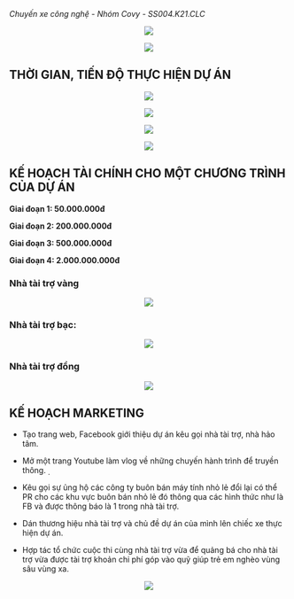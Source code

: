 <html>
<style>
table {
  font-family: arial, sans-serif;
  border-collapse: collapse;
  width: 100%;
}

td, th {
  border: 1px solid #dddddd;
  text-align: center;
  padding: 20px;
}

tr:nth-child(even) {
  background-color: #dddddd;
}
</style>
     <em> Chuyến xe công nghệ - Nhóm Covy - SS004.K21.CLC</em>
     <p align = "center"> <img src = "app.png"> </p>
     <p align = "center"> <img src = "Artboard 1.png"> </p>
<h2> THỜI GIAN, TIẾN ĐỘ THỰC HIỆN DỰ ÁN </h2>
     <body>
         <p align = "center"> <img src = "Artboard 4.png"> </p>
         <p align = "center"> <img src = "Artboard 5.png"> </p>
         <p align = "center"> <img src = "Artboard 2.png"> </p>
         <p align = "center"> <img src = "Artboard 3.png"> </p>
     </body>
<h2> KẾ HOẠCH TÀI CHÍNH CHO MỘT CHƯƠNG TRÌNH CỦA DỰ ÁN </h2>
     <body>
  <p> <strong> Giai đoạn 1: 50.000.000đ </strong> </p>
  <p> <strong> Giai đoạn 2: 200.000.000đ </strong> </p>
  <p> <strong> Giai đoạn 3: 500.000.000đ </strong> </p>
  <p> <strong> Giai đoạn 4: 2.000.000.000đ </strong> </p>
  <h3> Nhà tài trợ vàng </h3>
  <p align = "center"> <img src = "1.PNG"> </p>
  <h3> Nhà tài trợ bạc: </h3>
  <p align = "center"> <img src = "2.PNG"> </p>
  <h3> Nhà tài trợ đồng </h3>
   <p align = "center"> <img src = "3.PNG"> </p>
     </body>
<h2> KẾ HOẠCH MARKETING </h2>
     <body>
     <ul>
          <p> <li> Tạo trang web, Facebook giới thiệu dự án kêu gọi nhà tài trợ, nhà hảo tâm. </li> </p>
          <p> <li> Mở một trang Youtube làm vlog về những chuyến hành trình để truyền thông. ̣ </li> </p>
          <p> <li> Kêu gọi sự ủng hộ các công ty buôn bán máy tính nhỏ lẻ đổi lại có thể PR cho các khu vực buôn bán nhỏ lẻ đó thông qua các hình thức như là FB và được thông báo là 1 trong nhà tài trợ. </li> </p>
          <p> <li> Dán thương hiệu nhà tài trợ và chủ đề dự án của mình lên chiếc xe thực hiện dự án. </li> </p>
          <p> <li> Hợp tác tổ chức cuộc thi cùng nhà tài trợ vừa để quảng bá cho nhà tài trợ vừa được tài trợ khoản chi phí góp vào quỹ giúp trẻ em nghèo vùng sâu vùng xa. </li> </p>
     </ul>
      <p align = "center"> <img src = "Artboard 200.png"> </p>
     </body>
</html>
    
